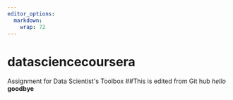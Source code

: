```yaml
---
editor_options: 
  markdown: 
    wrap: 72
---
```


# datasciencecoursera

Assignment for Data Scientist's Toolbox ##This is edited from Git hub
*hello* **goodbye**
